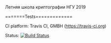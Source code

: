 Летняя школа криптографии НГУ 2019

=======Tests=============

CI platform: Travis CI, GMBH (https://travis-ci.org)

Status: [![Build Status](https://travis-ci.org/ilipz/boolfun.svg?branch=test)](https://travis-ci.org/ilipz/boolfun)

